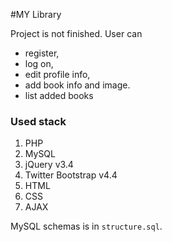 #MY Library

Project is not finished.
User can 
- register, 
- log on, 
- edit profile info, 
- add book info and image.
- list added books

### Used stack 
1. PHP
2. MySQL
3. jQuery v3.4
4. Twitter Bootstrap v4.4
5. HTML
6. CSS
7. AJAX

MySQL schemas is in `structure.sql`.